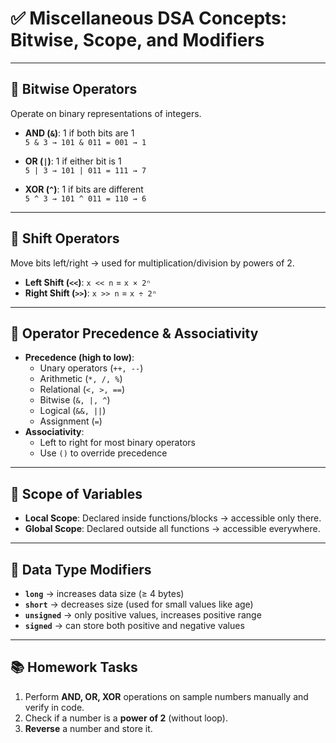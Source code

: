 
# ✅ Miscellaneous DSA Concepts: Bitwise, Scope, and Modifiers

---

## 🧠 Bitwise Operators
Operate on binary representations of integers.

- **AND (`&`)**: 1 if both bits are 1  
  `5 & 3 → 101 & 011 = 001 → 1`

- **OR (`|`)**: 1 if either bit is 1  
  `5 | 3 → 101 | 011 = 111 → 7`

- **XOR (`^`)**: 1 if bits are different  
  `5 ^ 3 → 101 ^ 011 = 110 → 6`

---

## 🔁 Shift Operators
Move bits left/right → used for multiplication/division by powers of 2.

- **Left Shift (`<<`)**: `x << n` = `x × 2ⁿ`  
- **Right Shift (`>>`)**: `x >> n` = `x ÷ 2ⁿ`

---

## 🔢 Operator Precedence & Associativity

- **Precedence (high to low)**:
  - Unary operators (`++, --`)
  - Arithmetic (`*, /, %`)
  - Relational (`<, >, ==`)
  - Bitwise (`&, |, ^`)
  - Logical (`&&, ||`)
  - Assignment (`=`)
- **Associativity**:
  - Left to right for most binary operators  
  - Use `()` to override precedence

---

## 🧪 Scope of Variables

- **Local Scope**: Declared inside functions/blocks → accessible only there.
- **Global Scope**: Declared outside all functions → accessible everywhere.

---

## 🧬 Data Type Modifiers

- **`long`** → increases data size (≥ 4 bytes)
- **`short`** → decreases size (used for small values like age)
- **`unsigned`** → only positive values, increases positive range  
- **`signed`** → can store both positive and negative values

---

## 📚 Homework Tasks

1. Perform **AND, OR, XOR** operations on sample numbers manually and verify in code.
2. Check if a number is a **power of 2** (without loop).
3. **Reverse** a number and store it.
